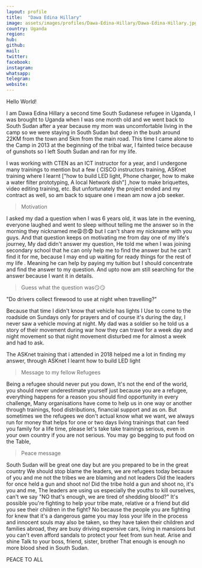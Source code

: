 ```yaml
---
layout: profile
title:  "Dawa Edina Hillary"
image: assets/images/profiles/Dawa-Edina-Hillary/Dawa-Edina-Hillary.jpg
country: Uganda
region: 
hub: 
github: 
mail: 
twitter: 
facebook: 
instagram: 
whatsapp: 
telegram: 
website: 
---
```


 Hello World!
 
I am Dawa Edina Hillary a  second time South Sudanese refugee in Uganda, I was brought to Uganda when I was one month old and we went back to South Sudan after a year because my mom was uncomfortable living in the camp so we were staying in South Sudan but deep in the bush around 22KM from the town and 5km from the main road. This time I came alone to the Camp in 2013 at the beginning of the tribal war, I fainted twice because of gunshots so I left South Sudan and ran for my life.

 

I was working with CTEN as an ICT instructor for a year, and I undergone many trainings to mention but a few ( CISCO instructors training, ASKnet training where I learnt ["how to build LED light,  Phone charger,  how to make a water filter prototyping, A local Network dish"] ,how to make briquettes, video editing training, etc. But unfortunately the project ended and my contract as well, so am back to square one i mean am now a job seeker.

    
>Motivation

I asked my dad a question when I was 6 years old, it was late in the evening, everyone laughed and went to sleep without telling me the answer so in the morning they nicknamed me😩😠😨 but I can't share my nickname with you guys. 
 And that question keeps on motivating me from day one of my life's journey, 
My dad didn't answer my question, He told me when I was joining secondary school that he can only help me to find the answer but he can't find it for me, because I may end up waiting for ready things for the rest of my life . Meaning he can help by paying my tuition but I should concentrate and find the answer to my question. 
And upto now am still searching for the answer because I want it in details.

>Guess what the question was😏😏

"Do drivers collect firewood to use at night when travelling?"

Because that time I didn't know that vehicle has lights
I Use to come to the roadside on Sundays only for prayers and of course it's during the day, I never saw a vehicle moving at night.
My dad was a soldier so he told us a story of their movement during war how they can travel for a week day and night movement so that night movement disturbed me for almost a week and had to ask. 

 The ASKnet training that i attended in 2018 helped me a lot in finding my answer, through ASKnet I learnt how to build LED light

>Message to my fellow Refugees

Being a refugee should never put you down, It's not the end of the world, you should never underestimate yourself just because you are a refugee,  everything happens for a reason you should find opportunity in every challenge,
Many organisations have come to help us in one way or another through trainings, food distributions, financial support and as on.
But sometimes we the refugees we don't actual know what we want, we always run for money that helps for one or two days living trainings that can feed you family for a life time, please let's take take trainings serious, even in your own country if you are not serious. You may go begging to put food on the Table, 

>Peace message

South Sudan will be great one day but are you prepared to be in the great country
We should stop blame the leaders, we are refugees today because of you and me not the tribes we are blaming and not leaders
Did the leaders for once held a gun and shoot no! Did the tribe hold a gun and shoot no, it's you and me,
The leaders are using us especially the youths to kill ourselves, can't we say "NO that's enough, we  are tired of shedding blood?" 
It's possible you're fighting to help your tribe mate, relative or a friend but did you see their children in the fight? No because the people you are fighting for knew that it's a dangerous game you may loss your life in the process and innocent souls may also be taken, so they have taken their children and families abroad, they are busy driving expensive cars, living in mansions but you can't even afford sandals to protect your feet from sun heat. 
Arise and shine
Talk to your boss, friend, sister,  brother That enough is enough no more blood shed in South Sudan.

PEACE TO ALL


